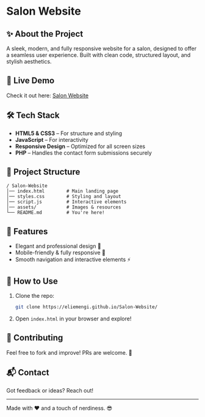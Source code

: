# Salon Website

## ✨ About the Project
A sleek, modern, and fully responsive website for a salon, designed to offer a seamless user experience. Built with clean code, structured layout, and stylish aesthetics.

## 🚀 Live Demo
Check it out here: [Salon Website](https://embesser.de)

## 🛠️ Tech Stack
- **HTML5 & CSS3** – For structure and styling
- **JavaScript** – For interactivity
- **Responsive Design** – Optimized for all screen sizes
- **PHP** – Handles the contact form submissions securely

## 📂 Project Structure
```
/ Salon-Website
│── index.html        # Main landing page
│── styles.css        # Styling and layout
│── script.js         # Interactive elements
│── assets/           # Images & resources
└── README.md         # You're here!
```

## 🎯 Features
- Elegant and professional design 🎨
- Mobile-friendly & fully responsive 📱
- Smooth navigation and interactive elements ⚡

## 📌 How to Use
1. Clone the repo:
   ```bash
   git clone https://eliemengi.github.io/Salon-Website/
   ```
2. Open `index.html` in your browser and explore!

## 🤝 Contributing
Feel free to fork and improve! PRs are welcome. 🚀

## 📬 Contact
Got feedback or ideas? Reach out!

---
Made with ❤️ and a touch of nerdiness. 😎

